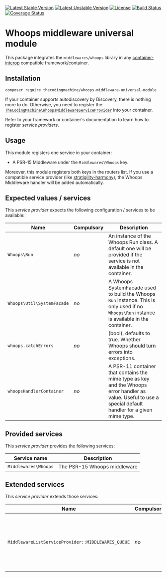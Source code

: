 [![Latest Stable Version](https://poser.pugx.org/thecodingmachine/whoops-middleware-universal-module/v/stable)](https://packagist.org/packages/thecodingmachine/whoops-middleware-universal-module)
[![Latest Unstable Version](https://poser.pugx.org/thecodingmachine/whoops-middleware-universal-module/v/unstable)](https://packagist.org/packages/thecodingmachine/whoops-middleware-universal-module)
[![License](https://poser.pugx.org/thecodingmachine/whoops-middleware-universal-module/license)](https://packagist.org/packages/thecodingmachine/whoops-middleware-universal-module)
[![Build Status](https://travis-ci.org/thecodingmachine/whoops-middleware-universal-module.svg?branch=1.1)](https://travis-ci.org/thecodingmachine/whoops-middleware-universal-module)
[![Coverage Status](https://coveralls.io/repos/thecodingmachine/whoops-middleware-universal-module/badge.svg?branch=1.1&service=github)](https://coveralls.io/github/thecodingmachine/whoops-middleware-universal-module?branch=1.1)

# Whoops middleware universal module

This package integrates the `middlewares/whoops` library in any [container-interop](https://github.com/container-interop/service-provider) compatible framework/container.

## Installation

```
composer require thecodingmachine/whoops-middleware-universal-module
```

If your container supports autodiscovery by Discovery, there is nothing more to do.
Otherwise, you need to register the [`TheCodingMachine\WhoopsMiddlewareServiceProvider`](src/WhoopsMiddlewareServiceProvider.php) into your container.

Refer to your framework or container's documentation to learn how to register *service providers*.

## Usage

This module registers one service in your container:

- A PSR-15 Middleware under the `Middlewares\Whoops` key.

Moreover, this module registers both keys in the routers list. If you use a compatible service provider (like [stratigility-harmony](https://github.com/thecodingmachine/stratigility-harmony)), the Whoops Middleware handler will be added automatically.

## Expected values / services

This *service provider* expects the following configuration / services to be available:

| Name            | Compulsory | Description                            |
|-----------------|------------|----------------------------------------|
| `Whoops\Run`    | *no*       | An instance of the Whoops Run class. A default one will be provided if the service is not available in the container.  |
| `Whoops\Util\SystemFacade`   | *no*       | A Whoops SystemFacade used to build the Whoops `Run` instance. This is only used if no `Whoops\Run` instance is available in the container.  |
| `whoops.catchErrors`       | *no*       | (bool), defaults to true. Whether Whoops should turn errors into exceptions.  |
| `whoopsHandlerContainer`   | *no*       | A PSR-11 container that contains the mime type as key and the Whoops error handler as value. Useful to use a special default handler for a given mime type.  |


## Provided services

This *service provider* provides the following services:

| Service name                | Description                          |
|-----------------------------|--------------------------------------|
| `Middlewares\Whoops`        | The PSR-15 Whoops middleware |

## Extended services

This *service provider* extends those services:

| Name                        | Compulsory | Description                            |
|-----------------------------|------------|----------------------------------------|
| `MiddlewareListServiceProvider::MIDDLEWARES_QUEUE`              | *no*      | This service providers inserts the CSRF middleware in the middleware queue.                             |

